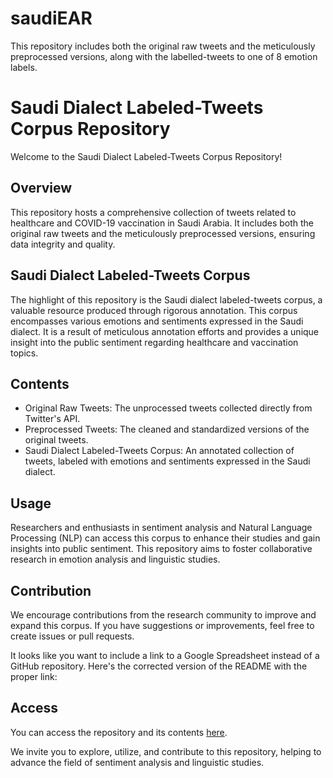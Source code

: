 # saudiEAR
This repository includes both the original raw tweets and the meticulously preprocessed versions, along with the labelled-tweets to one of 8 emotion labels. 

# Saudi Dialect Labeled-Tweets Corpus Repository

Welcome to the Saudi Dialect Labeled-Tweets Corpus Repository! 

## Overview
This repository hosts a comprehensive collection of tweets related to healthcare and COVID-19 vaccination in Saudi Arabia. It includes both the original raw tweets and the meticulously preprocessed versions, ensuring data integrity and quality.

## Saudi Dialect Labeled-Tweets Corpus
The highlight of this repository is the Saudi dialect labeled-tweets corpus, a valuable resource produced through rigorous annotation. This corpus encompasses various emotions and sentiments expressed in the Saudi dialect. It is a result of meticulous annotation efforts and provides a unique insight into the public sentiment regarding healthcare and vaccination topics.

## Contents
- Original Raw Tweets: The unprocessed tweets collected directly from Twitter's API.
- Preprocessed Tweets: The cleaned and standardized versions of the original tweets.
- Saudi Dialect Labeled-Tweets Corpus: An annotated collection of tweets, labeled with emotions and sentiments expressed in the Saudi dialect.

## Usage
Researchers and enthusiasts in sentiment analysis and Natural Language Processing (NLP) can access this corpus to enhance their studies and gain insights into public sentiment. This repository aims to foster collaborative research in emotion analysis and linguistic studies.

## Contribution
We encourage contributions from the research community to improve and expand this corpus. If you have suggestions or improvements, feel free to create issues or pull requests.

It looks like you want to include a link to a Google Spreadsheet instead of a GitHub repository. Here's the corrected version of the README with the proper link:

## Access
You can access the repository and its contents [here](https://docs.google.com/spreadsheets/d/1-1uRGtYdTbjXKICq6kSGW_Ov8V_GPpzko8G7lhc1Qwg/edit?usp=sharing).

We invite you to explore, utilize, and contribute to this repository, helping to advance the field of sentiment analysis and linguistic studies.

